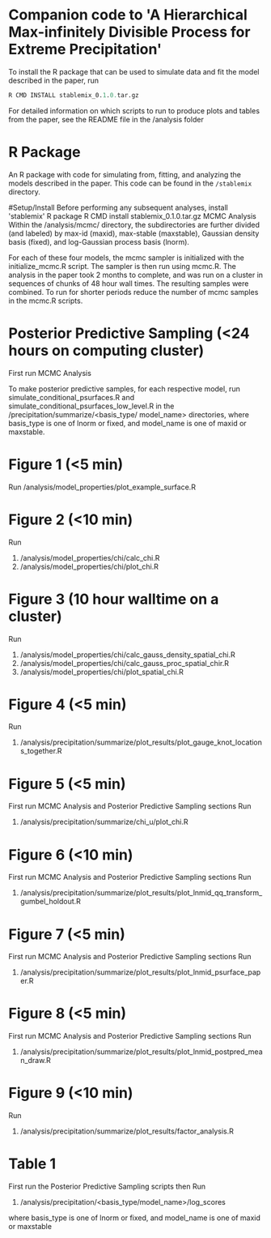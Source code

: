 # Companion code to 'A Hierarchical Max-infinitely Divisible Process for Extreme Precipitation'
To install the R package that can be used to simulate data and fit the model described in the paper, run

```R
R CMD INSTALL stablemix_0.1.0.tar.gz
```

For detailed information on which scripts to run to produce plots and tables from the paper, see the README file in the /analysis folder

# R Package
An R package with code for simulating from, fitting, and analyzing the models described in the paper. This code can be found in the `/stablemix` directory.

#Setup/Install
Before performing any subsequent analyses, install 'stablemix' R package 
R CMD install stablemix_0.1.0.tar.gz
MCMC Analysis
Within the /analysis/mcmc/ directory, the subdirectories are further divided (and labeled) by max-id (maxid), max-stable (maxstable), Gaussian density basis (fixed), and log-Gaussian process basis (lnorm). 

For each of these four models, the mcmc sampler is initialized with the initialize_mcmc.R script. The sampler is then run using mcmc.R. The analysis in the paper took 2 months to complete, and was run on a cluster in sequences of chunks of 48 hour wall times. The resulting samples were combined. To run for shorter periods reduce the number of mcmc samples in the mcmc.R scripts.

# Posterior Predictive Sampling (<24 hours on computing cluster)
First run MCMC Analysis

To make posterior predictive samples, for each respective model, run simulate_conditional_psurfaces.R and simulate_conditional_psurfaces_low_level.R in the /precipitation/summarize/<basis_type/ model_name> directories, where basis_type is one of lnorm or fixed, and model_name is one of maxid or maxstable.

# Figure 1 (<5 min)
Run /analysis/model_properties/plot_example_surface.R
# Figure 2 (<10 min)
Run 
1.	/analysis/model_properties/chi/calc_chi.R
2.	/analysis/model_properties/chi/plot_chi.R
# Figure 3 (10 hour walltime on a cluster)
Run
1.	/analysis/model_properties/chi/calc_gauss_density_spatial_chi.R
2.	/analysis/model_properties/chi/calc_gauss_proc_spatial_chir.R
3.	/analysis/model_properties/chi/plot_spatial_chi.R
# Figure 4 (<5 min)
Run
1.	/analysis/precipitation/summarize/plot_results/plot_gauge_knot_locations_together.R

# Figure 5 (<5 min)
First run MCMC Analysis and Posterior Predictive Sampling sections
Run
1.	/analysis/precipitation/summarize/chi_u/plot_chi.R

# Figure 6 (<10 min)
First run MCMC Analysis and Posterior Predictive Sampling sections
Run
1.	/analysis/precipitation/summarize/plot_results/plot_lnmid_qq_transform_gumbel_holdout.R

# Figure 7 (<5 min)
First run MCMC Analysis and Posterior Predictive Sampling sections
Run
1. /analysis/precipitation/summarize/plot_results/plot_lnmid_psurface_paper.R

# Figure 8 (<5 min)
First run MCMC Analysis and Posterior Predictive Sampling sections
Run
1.	/analysis/precipitation/summarize/plot_results/plot_lnmid_postpred_mean_draw.R

# Figure 9 (<10 min)
Run
1.	/analysis/precipitation/summarize/plot_results/factor_analysis.R


# Table 1
First run the Posterior Predictive Sampling scripts then
Run
1.	/analysis/precipitation/<basis_type/model_name>/log_scores 

where basis_type is one of lnorm or fixed, and model_name is one of maxid or maxstable

